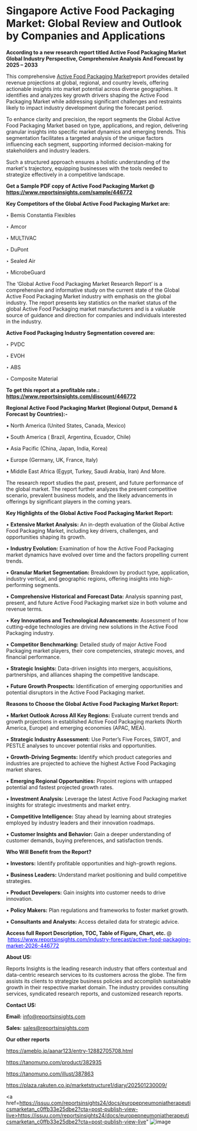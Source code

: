 # Singapore Active Food Packaging Market: Global Review and Outlook by Companies and Applications

<strong>According to a new research report titled Active Food Packaging Market Global Industry Perspective, Comprehensive Analysis And Forecast by 2025 – 2033</strong>

This comprehensive <a href=https://www.reportsinsights.com/sample/446772>Active Food Packaging Market</a>report provides detailed revenue projections at global, regional, and country levels, offering actionable insights into market potential across diverse geographies. It identifies and analyzes key growth drivers shaping the Active Food Packaging Market while addressing significant challenges and restraints likely to impact industry development during the forecast period.

To enhance clarity and precision, the report segments the Global Active Food Packaging Market based on type, applications, and region, delivering granular insights into specific market dynamics and emerging trends. This segmentation facilitates a targeted analysis of the unique factors influencing each segment, supporting informed decision-making for stakeholders and industry leaders.

Such a structured approach ensures a holistic understanding of the market's trajectory, equipping businesses with the tools needed to strategize effectively in a competitive landscape.

<strong>Get a Sample PDF copy of Active Food Packaging Market </strong><strong>@<a href=https://www.reportsinsights.com/sample/446772 style=color:#0000ff;> https://www.reportsinsights.com/sample/446772</a></strong></font>

<strong>Key Competitors of the Global Active Food Packaging Market are:</strong>

‣ Bemis Constantia Flexibles

‣ Amcor

‣ MULTIVAC

‣ DuPont

‣ Sealed Air

‣ MicrobeGuard

The ‘Global Active Food Packaging Market Research Report’ is a comprehensive and informative study on the current state of the Global Active Food Packaging Market industry with emphasis on the global industry. The report presents key statistics on the market status of the global Active Food Packaging market manufacturers and is a valuable source of guidance and direction for companies and individuals interested in the industry.

<strong>Active Food Packaging Industry Segmentation covered are:</strong>

‣ PVDC

‣ EVOH

‣ ABS

‣ Composite Material

<strong>To get this report at a profitable rate.: <a href=https://www.reportsinsights.com/discount/446772 style=color:#0000ff;>https://www.reportsinsights.com/discount/446772</a></strong></font>

<strong>Regional Active Food Packaging Market (Regional Output, Demand &amp; Forecast by Countries):-</strong>

• North America (United States, Canada, Mexico)

• South America ( Brazil, Argentina, Ecuador, Chile)

• Asia Pacific (China, Japan, India, Korea)

• Europe (Germany, UK, France, Italy)

• Middle East Africa (Egypt, Turkey, Saudi Arabia, Iran) And More.

The research report studies the past, present, and future performance of the global market. The report further analyzes the present competitive scenario, prevalent business models, and the likely advancements in offerings by significant players in the coming years.

<strong>Key Highlights of the Global Active Food Packaging Market Report:</strong>

• <strong>Extensive Market Analysis:</strong> An in-depth evaluation of the Global Active Food Packaging Market, including key drivers, challenges, and opportunities shaping its growth.

• <strong>Industry Evolution:</strong> Examination of how the Active Food Packaging market dynamics have evolved over time and the factors propelling current trends.

• <strong>Granular Market Segmentation:</strong> Breakdown by product type, application, industry vertical, and geographic regions, offering insights into high-performing segments.

• <strong>Comprehensive Historical and Forecast Data:</strong> Analysis spanning past, present, and future Active Food Packaging market size in both volume and revenue terms.

• <strong>Key Innovations and Technological Advancements:</strong> Assessment of how cutting-edge technologies are driving new solutions in the Active Food Packaging industry.

• <strong>Competitor Benchmarking:</strong> Detailed study of major Active Food Packaging market players, their core competencies, strategic moves, and financial performance.

• <strong>Strategic Insights:</strong> Data-driven insights into mergers, acquisitions, partnerships, and alliances shaping the competitive landscape.

• <strong>Future Growth Prospects:</strong> Identification of emerging opportunities and potential disruptors in the Active Food Packaging market.

<strong>Reasons to Choose the Global Active Food Packaging Market Report:</strong>

• <strong>Market Outlook Across All Key Regions:</strong> Evaluate current trends and growth projections in established Active Food Packaging markets (North America, Europe) and emerging economies (APAC, MEA).

• <strong>Strategic Industry Assessment:</strong> Use Porter’s Five Forces, SWOT, and PESTLE analyses to uncover potential risks and opportunities.

• <strong>Growth-Driving Segments:</strong> Identify which product categories and industries are projected to achieve the highest Active Food Packaging market shares.

• <strong>Emerging Regional Opportunities:</strong> Pinpoint regions with untapped potential and fastest projected growth rates.

• <strong>Investment Analysis:</strong> Leverage the latest Active Food Packaging market insights for strategic investments and market entry.

• <strong>Competitive Intelligence:</strong> Stay ahead by learning about strategies employed by industry leaders and their innovation roadmaps.

• <strong>Customer Insights and Behavior:</strong> Gain a deeper understanding of customer demands, buying preferences, and satisfaction trends.

<strong>Who Will Benefit from the Report?</strong>

• <strong>Investors:</strong> Identify profitable opportunities and high-growth regions.

• <strong>Business Leaders:</strong> Understand market positioning and build competitive strategies.

• <strong>Product Developers:</strong> Gain insights into customer needs to drive innovation.

• <strong>Policy Makers:</strong> Plan regulations and frameworks to foster market growth.

• <strong>Consultants and Analysts:</strong> Access detailed data for strategic advice.
</ul>
<strong>Access full Report Description, TOC, Table of Figure, Chart, etc. </strong>@  <a href=https://www.reportsinsights.com/industry-forecast/active-food-packaging-market-2026-446772 style=color:#0000ff;>https://www.reportsinsights.com/industry-forecast/active-food-packaging-market-2026-446772</a></font>

<strong><strong>About US</strong>:</strong>

Reports Insights is the leading research industry that offers contextual and data-centric research services to its customers across the globe. The firm assists its clients to strategize business policies and accomplish sustainable growth in their respective market domain. The industry provides consulting services, syndicated research reports, and customized research reports.

<strong>Contact US:</strong>

<p class=""""><b>Email:</b> <a href=mailto:info@reportsinsights.com>info@reportsinsights.com</a></p>
<p class=""""><b>Sales:</b> <a href=mailto:sales@reportsinsights.com>sales@reportsinsights.com</a></p>

<strong>Our other reports</strong>

<a href=https://ameblo.jp/aanar123/entry-12882705708.html>https://ameblo.jp/aanar123/entry-12882705708.html</a>

<a href=https://tanomuno.com/product/382935>https://tanomuno.com/product/382935</a>

<a href=https://tanomuno.com/illust/387863>https://tanomuno.com/illust/387863</a>

<a href=https://plaza.rakuten.co.jp/marketstructure1/diary/202501230009/>https://plaza.rakuten.co.jp/marketstructure1/diary/202501230009/</a>

<a href=https://issuu.com/reportsinsights24/docs/europepneumoniatherapeuticsmarketan_c0ffb33e25dbe2?cta=post-publish-view-live>https://issuu.com/reportsinsights24/docs/europepneumoniatherapeuticsmarketan_c0ffb33e25dbe2?cta=post-publish-view-live</a>"
![image](https://github.com/user-attachments/assets/ae4e28c9-b9b0-4d19-8a14-631b5ee134ff)
